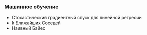 ### Машинное обучение
- Стохастический градиентный спуск для линейной регресии
- k Ближайших Соседей
- Наивный Байес
